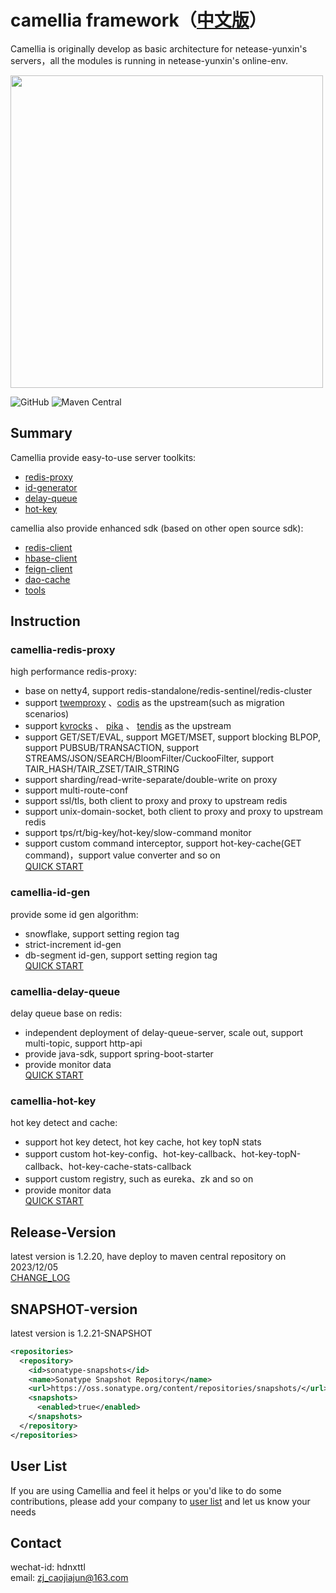 # camellia framework（[中文版](README.md)）
Camellia is originally develop as basic architecture for netease-yunxin's servers，all the modules is running in netease-yunxin's online-env.

<img src="/docs/img/logo.png" width = "500"/>
 
![GitHub](https://img.shields.io/badge/license-MIT-green.svg)
![Maven Central](https://maven-badges.herokuapp.com/maven-central/com.netease.nim/camellia/badge.svg)
  
## Summary

Camellia provide easy-to-use server toolkits:  

* [redis-proxy](/docs/redis-proxy/redis-proxy-en.md)
* [id-generator](/docs/id-gen/id-gen.md)
* [delay-queue](/docs/delay-queue/delay-queue.md)
* [hot-key](/docs/hot-key/hot-key.md)

camellia also provide enhanced sdk (based on other open source sdk): 
* [redis-client](/docs/redis-client/redis-client.md)
* [hbase-client](/docs/hbase-client/hbase-client.md)
* [feign-client](/docs/feign/feign.md)
* [dao-cache](/docs/cache/cache.md)
* [tools](/docs/tools/tools.md)

## Instruction

### camellia-redis-proxy  
high performance redis-proxy:  
* base on netty4, support redis-standalone/redis-sentinel/redis-cluster
* support [twemproxy](https://github.com/twitter/twemproxy) 、[codis](https://github.com/CodisLabs/codis) as the upstream(such as migration scenarios)
* support [kvrocks](https://github.com/apache/kvrocks) 、 [pika](https://github.com/OpenAtomFoundation/pika) 、 [tendis](https://github.com/Tencent/Tendis)  as the upstream
* support GET/SET/EVAL, support MGET/MSET, support blocking BLPOP, support PUBSUB/TRANSACTION, support STREAMS/JSON/SEARCH/BloomFilter/CuckooFilter, support TAIR_HASH/TAIR_ZSET/TAIR_STRING
* support sharding/read-write-separate/double-write on proxy  
* support multi-route-conf   
* support ssl/tls, both client to proxy and proxy to upstream redis
* support unix-domain-socket, both client to proxy and proxy to upstream redis
* support tps/rt/big-key/hot-key/slow-command monitor  
* support custom command interceptor, support hot-key-cache(GET command)，support value converter and so on    
[QUICK START](/docs/redis-proxy/redis-proxy-en.md)  

### camellia-id-gen
provide some id gen algorithm:   
* snowflake, support setting region tag
* strict-increment id-gen
* db-segment id-gen, support setting region tag         
[QUICK START](/docs/id-gen/id-gen.md)

### camellia-delay-queue
delay queue base on redis:   
* independent deployment of delay-queue-server, scale out, support multi-topic, support http-api
* provide java-sdk, support spring-boot-starter
* provide monitor data    
[QUICK START](/docs/delay-queue/delay-queue.md)

### camellia-hot-key
hot key detect and cache:  
* support hot key detect, hot key cache, hot key topN stats
* support custom hot-key-config、hot-key-callback、hot-key-topN-callback、hot-key-cache-stats-callback  
* support custom registry, such as eureka、zk and so on
* provide monitor data     
[QUICK START](/docs/hot-key/hot-key.md)


## Release-Version
latest version is 1.2.20, have deploy to maven central repository on 2023/12/05    
[CHANGE_LOG](/update-en.md)  

## SNAPSHOT-version
latest version is 1.2.21-SNAPSHOT  
```xml
<repositories>
  <repository>
    <id>sonatype-snapshots</id>
    <name>Sonatype Snapshot Repository</name>
    <url>https://oss.sonatype.org/content/repositories/snapshots/</url>
    <snapshots>
      <enabled>true</enabled>
    </snapshots>
  </repository>
</repositories>
```

## User List
If you are using Camellia and feel it helps or you'd like to do some contributions, please add your company to [user list](https://github.com/netease-im/camellia/issues/10) and let us know your needs 

## Contact
wechat-id: hdnxttl  
email: zj_caojiajun@163.com  